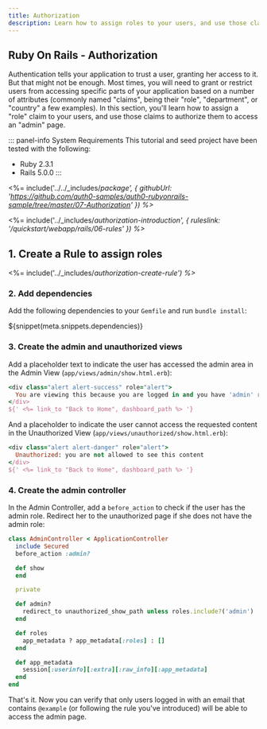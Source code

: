 ```yaml
---
title: Authorization
description: Learn how to assign roles to your users, and use those claims to authorize or deny a user to access certain portions of the app.
---
```


## Ruby On Rails - Authorization
Authentication tells your application to trust a user, granting her access to it. But that might not be enough. Most times, you will need to grant or restrict users from accessing specific parts of your application based on a number of attributes (commonly named "claims", being their "role", "department", or "country" a few examples). In this section, you'll learn how to assign a "role" claim to your users, and use those claims to authorize them to access an "admin" page.

::: panel-info System Requirements
This tutorial and seed project have been tested with the following:
* Ruby 2.3.1
* Rails 5.0.0
:::

<%= include('../../_includes/_package', { githubUrl: 'https://github.com/auth0-samples/auth0-rubyonrails-sample/tree/master/07-Authorization' }) %>_

<%= include('../_includes/_authorization-introduction', { ruleslink: '/quickstart/webapp/rails/06-rules' }) %>_

## 1. Create a Rule to assign roles

<%= include('../_includes/_authorization-create-rule') %>_

### 2. Add dependencies

Add the following dependencies to your `Gemfile` and run `bundle install`:

${snippet(meta.snippets.dependencies)}

### 3. Create the admin and unauthorized views
Add a placeholder text to indicate the user has accessed the admin area in the Admin View (```app/views/admin/show.html.erb```):
```ruby
<div class="alert alert-success" role="alert">
  You are viewing this because you are logged in and you have 'admin' role.
</div>
${' <%= link_to "Back to Home", dashboard_path %> '}
```

And a placeholder to indicate the user cannot access the requested content in the Unauthorized View (```app/views/unauthorized/show.html.erb```):
```ruby
<div class="alert alert-danger" role="alert">
  Unauthorized: you are not allowed to see this content
</div>
${' <%= link_to "Back to Home", dashboard_path %> '}
```

### 4. Create the admin controller
In the Admin Controller, add a ```before_action``` to check if the user has the admin role. Redirect her to the unauthorized page if she does not have the admin role:

```ruby
class AdminController < ApplicationController
  include Secured
  before_action :admin?

  def show
  end

  private

  def admin?
    redirect_to unauthorized_show_path unless roles.include?('admin')
  end

  def roles
    app_metadata ? app_metadata[:roles] : []
  end

  def app_metadata
    session[:userinfo][:extra][:raw_info][:app_metadata]
  end
end
```

That's it. Now you can verify that only users logged in with an email that contains `@example` (or following the rule you've introduced) will be able to access the admin page.
